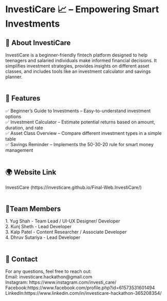 <h1>InvestiCare 📈 – Empowering Smart Investments</h1>
<h2>📌 About InvestiCare</h2>
InvestiCare is a beginner-friendly fintech platform designed to help teenagers and salaried individuals make informed financial decisions. It simplifies investment strategies, provides insights on different asset classes, and includes tools like an investment calculator and savings planner.
<br><br>
<h2>🚀 Features</h2>
✅ Beginner’s Guide to Investments – Easy-to-understand investment options<br>
✅ Investment Calculator – Estimate potential returns based on amount, duration, and rate<br>
✅ Asset Class Overview – Compare different investment types in a simple table<br>
✅ Savings Reminder – Implements the 50-30-20 rule for smart money management<br><br>
<h2>🌍 Website Link</h2>
InvestiCare (https://investicare.github.io/Final-Web.InvestiCare/)
<br><br>

<h2> 👥Team Members </h2>
1. Yug Shah - Team Lead / UI-UX Designer/ Developer<br>
2. Kunj Sheth - Lead Developer<br>
3. Kalp Patel - Content Researcher / Associate Developer<br>
4. Dhruv Sutariya - Lead Developer<br><br>
<h2>📧 Contact</h2>
For any questions, feel free to reach out:<br>
Email: investicare.hackathon@gmail.com
<br>
Instagram: https://www.instagram.com/investi_care/
<br>
Facebook:https://www.facebook.com/profile.php?id=61573531601494
<br>
LinkedIn:https://www.linkedin.com/in/investicare-hackathon-365208354/
